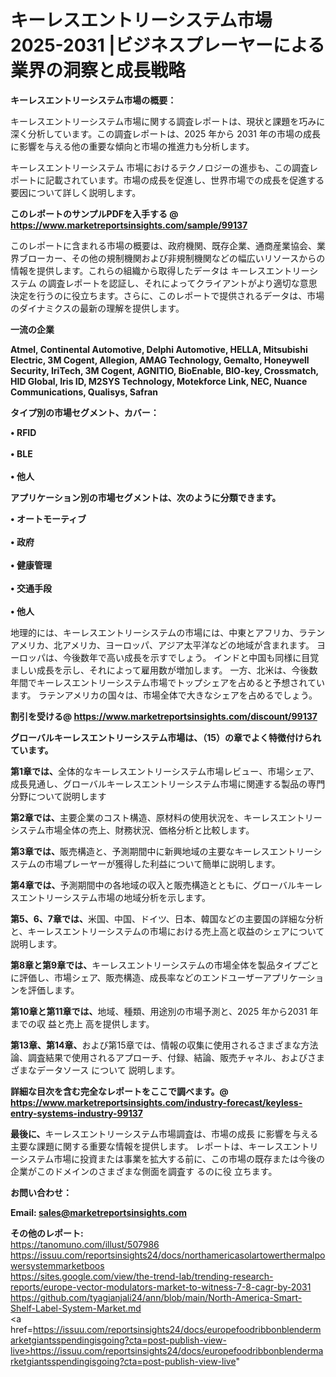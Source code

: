 # キーレスエントリーシステム市場 2025-2031 |ビジネスプレーヤーによる業界の洞察と成長戦略

<strong><b>キーレスエントリーシステム市場の概要：</b></strong>

キーレスエントリーシステム市場に関する調査レポートは、現状と課題を巧みに深く分析しています。この調査レポートは、2025 年から 2031 年の市場の成長に影響を与える他の重要な傾向と市場の推進力も分析します。

キーレスエントリーシステム 市場におけるテクノロジーの進歩も、この調査レポートに記載されています。市場の成長を促進し、世界市場での成長を促進する要因について詳しく説明します。

<strong>このレポートのサンプルPDFを入手する @ <a href=https://www.marketreportsinsights.com/sample/99137>https://www.marketreportsinsights.com/sample/99137</a></strong>

このレポートに含まれる市場の概要は、政府機関、既存企業、通商産業協会、業界ブローカー、その他の規制機関および非規制機関などの幅広いリソースからの情報を提供します。これらの組織から取得したデータは キーレスエントリーシステム の調査レポートを認証し、それによってクライアントがより適切な意思決定を行うのに役立ちます。さらに、このレポートで提供されるデータは、市場のダイナミクスの最新の理解を提供します。

<strong>一流の企業</strong>

<strong><b>Atmel, Continental Automotive, Delphi Automotive, HELLA, Mitsubishi Electric, 3M Cogent, Allegion, AMAG Technology, Gemalto, Honeywell Security, IriTech, 3M Cogent, AGNITIO, BioEnable, BIO-key, Crossmatch, HID Global, Iris ID, M2SYS Technology, Motekforce Link, NEC, Nuance Communications, Qualisys, Safran</b></strong>

<strong><b>タイプ別の市場セグメント、カバー：</b></strong>

<strong>• RFID<br><br>•  BLE<br><br>• 他人</strong>

<strong><b>アプリケーション別の市場セグメントは、次のように分類できます。</b></strong>

<strong>• オートモーティブ<br><br>• 政府<br><br>• 健康管理<br><br>• 交通手段<br><br>• 他人</strong>

 地理的には、キーレスエントリーシステムの市場には、中東とアフリカ、ラテンアメリカ、北アメリカ、ヨーロッパ、アジア太平洋などの地域が含まれます。 ヨーロッパは、今後数年で高い成長を示すでしょう。 インドと中国も同様に目覚ましい成長を示し、それによって雇用数が増加します。 一方、北米は、今後数年間でキーレスエントリーシステム市場でトップシェアを占めると予想されています。 ラテンアメリカの国々は、市場全体で大きなシェアを占めるでしょう。

<strong>割引を受ける@ <a href=https://www.marketreportsinsights.com/discount/99137>https://www.marketreportsinsights.com/discount/99137</a></strong>

<strong><b>グローバルキーレスエントリーシステム市場は、（15）の章でよく特徴付けられています。</b></strong>

<strong><b>第</b></strong><strong><b>1章では、</b></strong>全体的なキーレスエントリーシステム市場レビュー、市場シェア、成長見通し、グローバルキーレスエントリーシステム市場に関連する製品の専門分野について説明します

<strong><b>第2章では、</b></strong>主要企業のコスト構造、原材料の使用状況を、キーレスエントリーシステム市場全体の売上、財務状況、価格分析と比較します。

<strong><b>第3章では、</b></strong>販売構造と、予測期間中に新興地域の主要なキーレスエントリーシステムの市場プレーヤーが獲得した利益について簡単に説明します。

<strong><b>第4章では、</b></strong>予測期間中の各地域の収入と販売構造とともに、グローバルキーレスエントリーシステム市場の地域分析を示します。

<strong><b>第5、6、7章では、</b></strong>米国、中国、ドイツ、日本、韓国などの主要国の詳細な分析と、キーレスエントリーシステムの市場における売上高と収益のシェアについて説明します。

<strong><b>第8章と第9章では、</b></strong>キーレスエントリーシステムの市場全体を製品タイプごとに評価し、市場シェア、販売構造、成長率などのエンドユーザーアプリケーションを評価します。

<strong><b>第10章と第11章では、</b></strong>地域、種類、用途別の市場予測と、2025 年から2031 年までの収 益と売上 高を提供します。

<strong><b>第13章、第14章、</b></strong>および第15章では、情報の収集に使用されるさまざまな方法論、調査結果で使用されるアプローチ、付録、結論、販売チャネル、およびさまざまなデータソース について 説明します。

<strong>詳細な目次を含む完全なレポートをここで調べます。@ <a href=https://www.marketreportsinsights.com/industry-forecast/keyless-entry-systems-industry-99137>https://www.marketreportsinsights.com/industry-forecast/keyless-entry-systems-industry-99137</a></strong>

<strong><b>最後に、</b></strong>キーレスエントリーシステム市場調査は、市場の成長 に影響を</a>与える主要な課題に関する重要な情報を提供します。 レポートは、キーレスエントリーシステム市場に投資または事業を拡大する前に、この市場の既存または今後の企業がこのドメインのさまざまな側面を調査す るのに役 立ちます。

<strong><b>お問い合わせ：</b></strong>

<strong>Email: </strong><a href=mailto:sales@marketreportsinsights.com><strong>sales@marketreportsinsights.com</strong></a>

<strong>その他のレポート:</strong>
<br>
<a href=https://tanomuno.com/illust/507986>https://tanomuno.com/illust/507986</a>
<br>
<a href=https://issuu.com/reportsinsights24/docs/northamericasolartowerthermalpowersystemmarketboos>https://issuu.com/reportsinsights24/docs/northamericasolartowerthermalpowersystemmarketboos</a>
<br>
<a href=https://sites.google.com/view/the-trend-lab/trending-research-reports/europe-vector-modulators-market-to-witness-7-8-cagr-by-2031>https://sites.google.com/view/the-trend-lab/trending-research-reports/europe-vector-modulators-market-to-witness-7-8-cagr-by-2031</a>
<br>
<a href=https://github.com/tyagianjali24/ann/blob/main/North-America-Smart-Shelf-Label-System-Market.md>https://github.com/tyagianjali24/ann/blob/main/North-America-Smart-Shelf-Label-System-Market.md</a>
<br>
<a href=https://issuu.com/reportsinsights24/docs/europefoodribbonblendermarketgiantsspendingisgoing?cta=post-publish-view-live>https://issuu.com/reportsinsights24/docs/europefoodribbonblendermarketgiantsspendingisgoing?cta=post-publish-view-live</a>"
